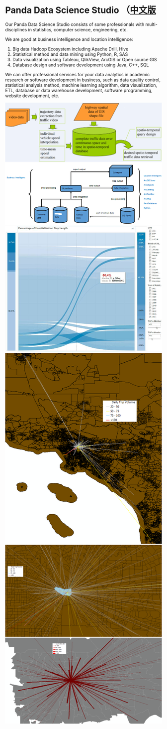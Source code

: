 # Panda Data Science Studio （[中文版](README.md)

Our Panda Data Science Studio consists of some professionals with multi-disciplines in statistics, computer science, engineering, etc.

We are good at business intelligence and location intelligence: 

1. Big data Hadoop Ecosystem including Apache Drill, Hive
2. Statistical method and data mining using Python, R, SAS
3. Data visualization using Tableau, QlikView, ArcGIS or Open source GIS
4. Database design and software development using Java, C++, SQL


We can offer professional services for your data analytics in academic research or software development in business, such as data quality control, statistical analysis method, machine learning algorithm, data visualization, ETL, database or data warehouse development, software programming, website development, etc. 


![Pics s5](pic/transim.png "transim")
![Pics s6](pic/bi-flow.png "bi-flow")
![Pics s1](pic/p1.jpg "p1")
![Pics s2](pic/CA1.png "ca1")
![Pics s3](pic/CA2.png "ca2")
![Pics s4](pic/s3.png "s3")

